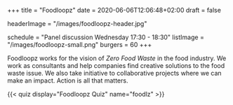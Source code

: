 +++
title = "Foodloopz"
date = 2020-06-06T12:06:48+02:00
draft = false

headerImage = "/images/foodloopz-header.jpg"

schedule = "Panel discussion Wednesday 17:30 - 18:30"
listImage = "/images/foodloopz-small.png"
burgers = 60
+++

Foodloopz works for the vision of *Zero Food Waste* in the food industry. We work as consultants
and help companies find creative solutions to the food waste issue. We also take initiative to
collaborative projects where we can make an impact. Action is all that matters.

{{< quiz display="Foodloopz Quiz" name="foodlz" >}}

